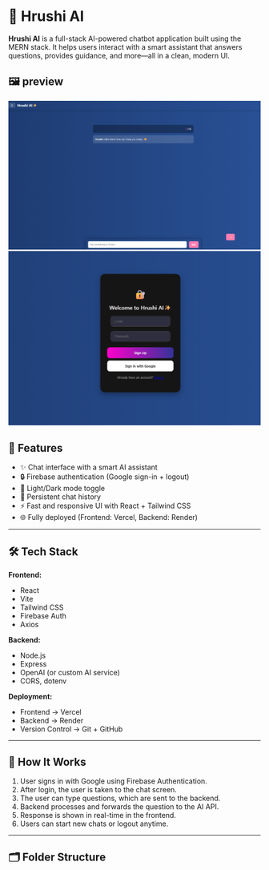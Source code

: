# 🚀 Hrushi AI

**Hrushi AI** is a full-stack AI-powered chatbot application built using the MERN stack. It helps users interact with a smart assistant that answers questions, provides guidance, and more—all in a clean, modern UI.

## 🖼️ preview 
![Preview](public/preview.png)
![Hrushi AI Login](public/Login.png)

## 📌 Features

- ✨ Chat interface with a smart AI assistant
- 🔒 Firebase authentication (Google sign-in + logout)
- 🌙 Light/Dark mode toggle
- 💬 Persistent chat history
- ⚡ Fast and responsive UI with React + Tailwind CSS
- 🌐 Fully deployed (Frontend: Vercel, Backend: Render)

---

## 🛠️ Tech Stack

**Frontend:**
- React
- Vite
- Tailwind CSS
- Firebase Auth
- Axios

**Backend:**
- Node.js
- Express
- OpenAI (or custom AI service)
- CORS, dotenv

**Deployment:**
- Frontend → Vercel
- Backend → Render
- Version Control → Git + GitHub

---

## 🧠 How It Works

1. User signs in with Google using Firebase Authentication.
2. After login, the user is taken to the chat screen.
3. The user can type questions, which are sent to the backend.
4. Backend processes and forwards the question to the AI API.
5. Response is shown in real-time in the frontend.
6. Users can start new chats or logout anytime.

---

## 🗂️ Folder Structure

